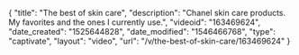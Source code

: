 {
    "title": "The best of skin care",
    "description": "Chanel skin care products. My favorites and the ones I currently use.",
    "videoid": "163469624",
    "date_created": "1525644828",
    "date_modified": "1546466768",
    "type": "captivate",
    "layout": "video",
    "url": "\/v\/the-best-of-skin-care\/163469624"
}